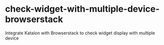 # check-widget-with-multiple-device-browserstack
Integrate Katalon with Browserstack to check widget display with multiple device
